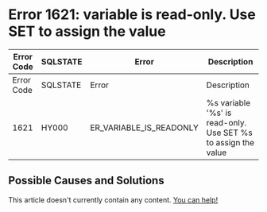 
# Error 1621: variable is read-only. Use SET to assign the value


| Error Code | SQLSTATE | Error | Description |
| --- | --- | --- | --- |
| Error Code | SQLSTATE | Error | Description |
| 1621 | HY000 | ER_VARIABLE_IS_READONLY | %s variable '%s' is read-only. Use SET %s to assign the value |




## Possible Causes and Solutions


This article doesn't currently contain any content. [You can help!](/en/writing-and-editing-knowledge-base-articles/)

